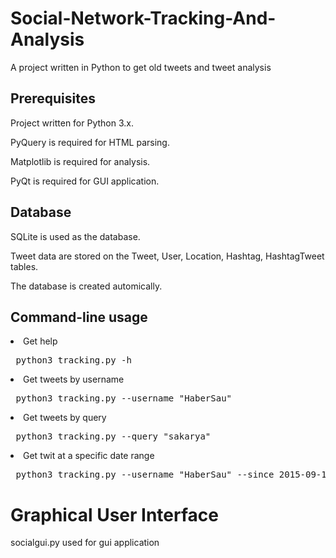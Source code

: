 # Social-Network-Tracking-And-Analysis

A project written in Python to get old tweets and tweet analysis

## Prerequisites

  Project written for Python 3.x.

  PyQuery is required for HTML parsing.

  Matplotlib is required for analysis.

  PyQt is required for GUI application.

## Database

  SQLite is used as the database.

  Tweet data are stored on the Tweet, User, Location, Hashtag, HashtagTweet tables.

  The database is created automically.

## Command-line usage

<li>Get help</li>


<pre> python3 tracking.py -h </pre>


<li>Get tweets by username </li>


<pre> python3 tracking.py --username "HaberSau" </pre>


<li>Get tweets by query</li>


<pre> python3 tracking.py --query "sakarya" </pre>


<li>Get twit at a specific date range</li>


<pre> python3 tracking.py --username "HaberSau" --since 2015-09-10 --until 2015-09-12 --maxtweets 10 </pre>

# Graphical User Interface

 socialgui.py used for gui application
